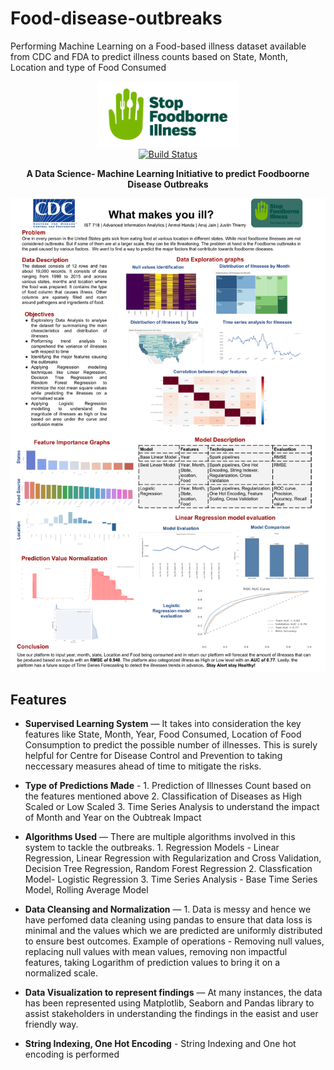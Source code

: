# Food-disease-outbreaks
Performing Machine Learning on a Food-based illness dataset available from CDC and FDA to predict illness counts based on State, Month, Location and type of Food Consumed 

<p align="center">
  <img src="https://github.com/handaanmol/Food-disease-outbreaks/blob/master/images/project_logo.png" alt="Stop Foodborne Illness" width="226">
  <br>
  <a href="https://travis-ci.org/lord/slate"><img src="https://travis-ci.org/lord/slate.svg?branch=master" alt="Build Status"></a>
</p>

<p align="center"> <b> A Data Science- Machine Learning Initiative to predict Foodboorne Disease Outbreaks </b></p>

<p align="center"><img src="https://github.com/handaanmol/Food-disease-outbreaks/blob/master/images/IST%20718%20poster.png" width=700 alt="Screenshot of Example Documentation created with Slate"></p>

Features
------------

* **Supervised Learning System** — It takes into consideration the key features like State, Month, Year, Food Consumed, Location of Food Consumption to predict the possible number of illnesses. This is surely helpful for Centre for Disease Control and Prevention to taking neccessary measures ahead of time to mitigate the risks.

* **Type of Predictions Made** - 1. Prediction of Illnesses Count based on the features mentioned above
                                  2. Classification of Diseases as High Scaled or Low Scaled
                                  3. Time Series Analysis to understand the impact of Month and Year on the Oubtreak Impact

* **Algorithms Used** — There are multiple algorithms involved in this system to tackle the outbreaks.
                        1. Regression Models - Linear Regression, Linear Regression with Regularization and Cross Validation, Decision                                                  Tree Regression, Random Forest Regression
                        2. Classfication Model- Logistic Regression
                        3. Time Series Analysis - Base Time Series Model, Rolling Average Model
                        
* **Data Cleansing and Normalization** — 1. Data is messy and hence we have perfomed data cleaning using pandas to ensure that data loss is minimal and the values which we are predicted are uniformly distributed to ensure best outcomes. Example of operations - Removing null values, replacing null values with mean values, removing non impactful features, taking Logarithm of prediction values to bring it on a normalized scale.

* **Data Visualization to represent findings** — At many instances, the data has been represented using Matplotlib, Seaborn and Pandas library to assist stakeholders in understanding the findings in the easist and user friendly way.

* **String Indexing, One Hot Encoding** - String Indexing and One hot encoding is performed

